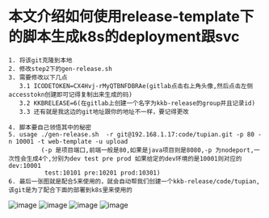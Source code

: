 # 本文介绍如何使用release-template下的脚本生成k8s的deployment跟svc
```
1. 将该git克隆到本地
2. 修改step2下的gen-release.sh
3. 需要修改以下几点
   3.1 ICODETOKEN=CX4Hvj-rMyQTBNFDBRAe(gitlab点击右上角头像,然后点击左侧accesstokn创建即可记得复制出来生成的码)
   3.2 KKBRELEASE=6(在gitlab上创建一个名字为kkb-release的group并且记录id)
   3.3 还有就是我这边的git地址跟你的地址不一样，要记得更改
   
4. 脚本要自己领悟其中的秘密
5. usage ./gen-release.sh  -r git@192.168.1.17:code/tupian.git -p 80 -n 10001 -t web-template -u upload
         (-p 是项目端口,前端一般是80,如果是java项目则是8080,-p 为nodeport,一次性会生成4个,分别为dev test pre prod 如果给定的dev环境的是10001则对应的dev:10001 
          test:10101 pre:10201 prod:10301)
6. 最后一张图就是配合5来使用的，就会自动帮我们创建一个kkb-release/code/tupian,该git是为了配合下面的部署到k8s里来使用的
```
![image](https://user-images.githubusercontent.com/39818267/148771704-04147d39-55c1-416c-aba8-48760bd5a625.png)
![image](https://user-images.githubusercontent.com/39818267/148771793-13ddba98-5f0f-45a7-b2c4-ce41dfc35d5f.png)
![image](https://user-images.githubusercontent.com/39818267/148771890-bcedda91-fa61-45bb-8416-984c01938ac2.png)
![image](https://user-images.githubusercontent.com/39818267/148772688-b8be47e5-5889-4b49-ab75-b63ebf186223.png)

